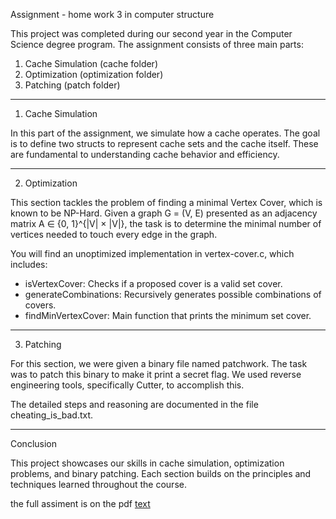 Assignment - home work 3 in computer structure

This project was completed during our second year in the Computer Science degree program. The assignment consists of three main parts:

1. Cache Simulation (cache folder)
2. Optimization (optimization folder)
3. Patching (patch folder)

-------------------
1. Cache Simulation

In this part of the assignment, we simulate how a cache operates. The goal is to define two structs to represent cache sets and the cache itself. These are fundamental to understanding cache behavior and efficiency.


---------------
2. Optimization

This section tackles the problem of finding a minimal Vertex Cover, which is known to be NP-Hard. Given a graph G = (V, E) presented as an adjacency matrix A ∈ {0, 1}^{|V| × |V|}, the task is to determine the minimal number of vertices needed to touch every edge in the graph.

You will find an unoptimized implementation in vertex-cover.c, which includes:
- isVertexCover: Checks if a proposed cover is a valid set cover.
- generateCombinations: Recursively generates possible combinations of covers.
- findMinVertexCover: Main function that prints the minimum set cover.


-----------
3. Patching

For this section, we were given a binary file named patchwork. The task was to patch this binary to make it print a secret flag. We used reverse engineering tools, specifically Cutter, to accomplish this.

The detailed steps and reasoning are documented in the file cheating_is_bad.txt.

----------
Conclusion

This project showcases our skills in cache simulation, optimization problems, and binary patching. Each section builds on the principles and techniques learned throughout the course.

the full assiment is on the pdf 
    [text](homework3.pdf)

